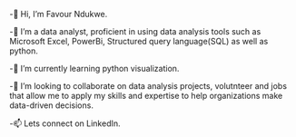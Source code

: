 -👋 Hi, I’m Favour Ndukwe.

-👀 I’m a data analyst, proficient in using data analysis tools such as Microsoft Excel, PowerBi, Structured query language(SQL) as well as python.

-🌱 I’m currently learning python visualization.

-💞️ I’m looking to collaborate on data analysis projects, volutnteer and jobs that allow me to apply my skills and expertise to help organizations make data-driven decisions.

-📫 Lets connect on LinkedIn.
